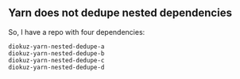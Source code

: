 ## Yarn does not dedupe nested dependencies

So, I have a repo with four dependencies:

```
diokuz-yarn-nested-dedupe-a
diokuz-yarn-nested-dedupe-b
diokuz-yarn-nested-dedupe-c
diokuz-yarn-nested-dedupe-d
```